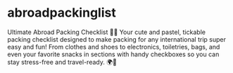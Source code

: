 # abroadpackinglist
Ultimate Abroad Packing Checklist 💼✨ Your cute and pastel, tickable packing checklist designed to make packing for any international trip super easy and fun!  From clothes and shoes to electronics, toiletries, bags, and even your favorite snacks in sections with handy checkboxes so you can stay stress-free and travel-ready.  🌍💖
